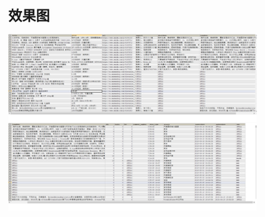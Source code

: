 # 效果图
![](https://github.com/chllcy/P2P/blob/master/smzdm/smzdm1.png)
![](https://github.com/chllcy/P2P/blob/master/smzdm/smzdm2.png)
